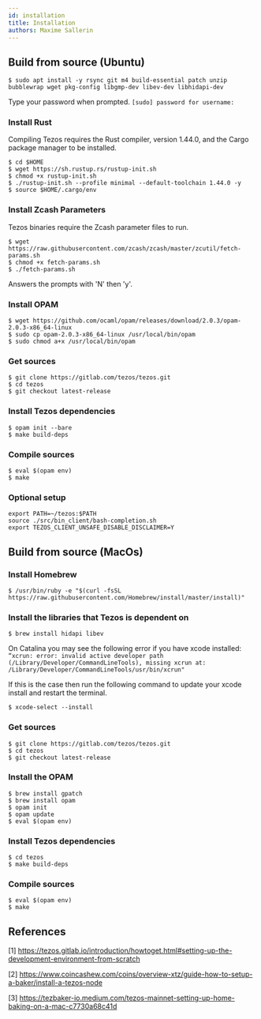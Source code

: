 ```yaml
---
id: installation
title: Installation
authors: Maxime Sallerin
---
```


## Build from source (Ubuntu)

```shell
$ sudo apt install -y rsync git m4 build-essential patch unzip bubblewrap wget pkg-config libgmp-dev libev-dev libhidapi-dev
```

Type your password when prompted.
`[sudo] password for username:`

### Install Rust

Compiling Tezos requires the Rust compiler, version 1.44.0, and the Cargo package manager to be installed.

```shell
$ cd $HOME
$ wget https://sh.rustup.rs/rustup-init.sh
$ chmod +x rustup-init.sh
$ ./rustup-init.sh --profile minimal --default-toolchain 1.44.0 -y
$ source $HOME/.cargo/env
```

### Install Zcash Parameters

Tezos binaries require the Zcash parameter files to run.

```shell
$ wget https://raw.githubusercontent.com/zcash/zcash/master/zcutil/fetch-params.sh
$ chmod +x fetch-params.sh
$ ./fetch-params.sh
```

Answers the prompts with 'N' then 'y'.

### Install OPAM

```shell
$ wget https://github.com/ocaml/opam/releases/download/2.0.3/opam-2.0.3-x86_64-linux
$ sudo cp opam-2.0.3-x86_64-linux /usr/local/bin/opam
$ sudo chmod a+x /usr/local/bin/opam
```

### Get sources

```shell
$ git clone https://gitlab.com/tezos/tezos.git
$ cd tezos
$ git checkout latest-release
```

### Install Tezos dependencies

```shell
$ opam init --bare
$ make build-deps
```

### Compile sources

```shell
$ eval $(opam env)
$ make
```

### Optional setup

```shell
export PATH=~/tezos:$PATH
source ./src/bin_client/bash-completion.sh
export TEZOS_CLIENT_UNSAFE_DISABLE_DISCLAIMER=Y
```

## Build from source (MacOs)

### Install Homebrew

```shell
$ /usr/bin/ruby -e "$(curl -fsSL https://raw.githubusercontent.com/Homebrew/install/master/install)"
```

### Install the libraries that Tezos is dependent on

```shell
$ brew install hidapi libev
```

On Catalina you may see the following error if you have xcode installed:
`“xcrun: error: invalid active developer path (/Library/Developer/CommandLineTools), missing xcrun at: /Library/Developer/CommandLineTools/usr/bin/xcrun"`

If this is the case then run the following command to update your xcode install and restart the terminal.

```shell
$ xcode-select --install
```

### Get sources

```shell
$ git clone https://gitlab.com/tezos/tezos.git
$ cd tezos
$ git checkout latest-release
```

### Install the OPAM

```shell
$ brew install gpatch
$ brew install opam
$ opam init
$ opam update
$ eval $(opam env)
```

### Install Tezos dependencies

```shell
$ cd tezos
$ make build-deps 
```

### Compile sources

```shell
$ eval $(opam env)
$ make
```

## References

[1] https://tezos.gitlab.io/introduction/howtoget.html#setting-up-the-development-environment-from-scratch

[2] https://www.coincashew.com/coins/overview-xtz/guide-how-to-setup-a-baker/install-a-tezos-node

[3] https://tezbaker-io.medium.com/tezos-mainnet-setting-up-home-baking-on-a-mac-c7730a68c41d
